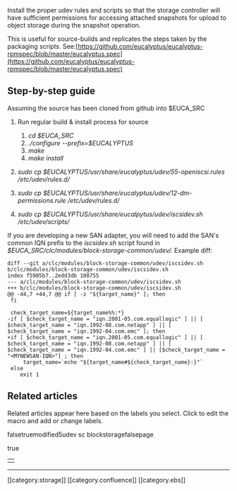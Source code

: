 Install the proper udev rules and scripts so that the storage controller will have sufficient permissions for accessing attached snapshots for upload to object storage during the snapshot operation.

This is useful for source-builds and replicates the steps taken by the packaging scripts. See:[https://github.com/eucalyptus/eucalyptus-rpmspec/blob/master/eucalyptus.spec](https://github.com/eucalyptus/eucalyptus-rpmspec/blob/master/eucalyptus.spec)


## Step-by-step guide
Assuming the source has been cloned from github into $EUCA_SRC


1. Run regular build & install process for source


    1.  _cd $EUCA_SRC_ 
    1.  _./configure --prefix=$EUCALYPTUS_ 
    1.  _make_ 
    1.  _make install_ 

    
1.  _sudo cp $EUCALYPTUS/usr/share/eucalyptus/udev/55-openiscsi.rules /etc/udev/rules.d/_ 


1.  _sudo cp $EUCALYPTUS/usr/share/eucalyptus/udev/12-dm-permissions.rule /etc/udev/rules.d/_ 
1.  _sudo cp $EUCALYPTUS/usr/share/eucalpytus/udev/iscsidev.sh /etc/udev/scripts/_ 

If you are developing a new SAN adapter, you will need to add the SAN's common IQN prefix to the _iscsidev.sh_ script found in _$EUCA_SRC/clc/modules/block-storage-common/udev/._  Example diff:


```
diff --git a/clc/modules/block-storage-common/udev/iscsidev.sh b/clc/modules/block-storage-common/udev/iscsidev.sh
index f5905b7..2edd3db 100755
--- a/clc/modules/block-storage-common/udev/iscsidev.sh
+++ b/clc/modules/block-storage-common/udev/iscsidev.sh
@@ -44,7 +44,7 @@ if [ -z "${target_name}" ]; then
 fi
 
 check_target_name=${target_name%%:*}
-if [ $check_target_name = "iqn.2001-05.com.equallogic" ] || [ $check_target_name = "iqn.1992-08.com.netapp" ] || [ $check_target_name = "iqn.1992-04.com.emc" ]; then
+if [ $check_target_name = "iqn.2001-05.com.equallogic" ] || [ $check_target_name = "iqn.1992-08.com.netapp" ] || [ $check_target_name = "iqn.1992-04.com.emc" ] || [$check_target_name = "<MYNEWSAN-IQN>"] ; then
     target_name=`echo "${target_name#${check_target_name}:}"`
 else
    exit 1
```

## Related articles
Related articles appear here based on the labels you select. Click to edit the macro and add or change labels.

falsetruemodified5udev sc blockstoragefalsepage

true

|  | 
|  --- | 
|  | 



*****

[[category.storage]]
[[category.confluence]]
[[category.ebs]]
